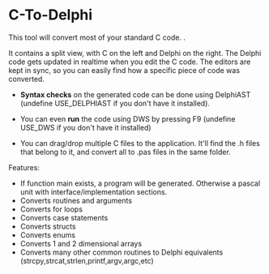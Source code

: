 # C-To-Delphi

This tool will convert most of your standard C code. .

It contains a split view, with C on the left and Delphi on the right.
The Delphi code gets updated in realtime when you edit the C code.
The editors are kept in sync, so you can easily find how a specific piece of code was converted.

* **Syntax checks** on the generated code can be done using DelphiAST (undefine USE_DELPHIAST if you don't have it installed).
* You can even **run** the code using DWS by pressing F9 (undefine USE_DWS if you don't have it installed)

* You can drag/drop multiple C files to the application. It'll find the .h files that belong to it, and convert all to .pas files in the same folder.

Features:
* If function main exists, a program will be generated. Otherwise a pascal unit with interface/implementation sections.
* Converts routines and arguments
* Converts for loops
* Converts case statements
* Converts structs
* Converts enums
* Converts 1 and 2 dimensional arrays
* Converts many other common routines to Delphi equivalents (strcpy,strcat,strlen,printf,argv,argc,etc)
